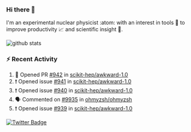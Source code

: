 ### Hi there 👋 

I'm an experimental nuclear physicist :atom: with an interest in tools :wrench: to improve productivity :chart_with_upwards_trend: and scientific insight :telescope:.

![github stats](https://github-readme-stats.vercel.app/api?username=agoose77&show_icons=true&hide_rank=true&hide_title=true&bg_color=30,e76445,904e95&text_color=efe3ec&icon_color=efe3ec)
<!--
**agoose77/agoose77** is a ✨ _special_ ✨ repository because its `README.md` (this file) appears on your GitHub profile.

Here are some ideas to get you started:

- 🔭 I’m currently working on ...
- 🌱 I’m currently learning ...
- 👯 I’m looking to collaborate on ...
- 🤔 I’m looking for help with ...
- 💬 Ask me about ...
- 📫 How to reach me: ...
- 😄 Pronouns: ...
- ⚡ Fun fact: ...
-->

### :zap: Recent Activity
<!--START_SECTION:activity-->
1. 💪 Opened PR [#942](https://github.com/scikit-hep/awkward-1.0/pull/942) in [scikit-hep/awkward-1.0](https://github.com/scikit-hep/awkward-1.0)
2. ❗️ Opened issue [#941](https://github.com/scikit-hep/awkward-1.0/issues/941) in [scikit-hep/awkward-1.0](https://github.com/scikit-hep/awkward-1.0)
3. ❗️ Opened issue [#940](https://github.com/scikit-hep/awkward-1.0/issues/940) in [scikit-hep/awkward-1.0](https://github.com/scikit-hep/awkward-1.0)
4. 🗣 Commented on [#9935](https://github.com/ohmyzsh/ohmyzsh/issues/9935) in [ohmyzsh/ohmyzsh](https://github.com/ohmyzsh/ohmyzsh)
5. ❗️ Opened issue [#939](https://github.com/scikit-hep/awkward-1.0/issues/939) in [scikit-hep/awkward-1.0](https://github.com/scikit-hep/awkward-1.0)
<!--END_SECTION:activity-->


[![Twitter Badge](https://img.shields.io/twitter/follow/agoose77?style=flat-square&logo=Twitter&logoColor=white&color=cornflowerblue)](https://twitter.com/agoose77)
